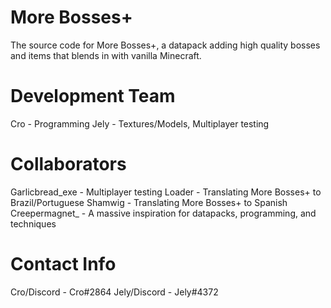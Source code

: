 # More Bosses+
The source code for More Bosses+, a datapack adding high quality bosses and items that blends in with vanilla Minecraft.

# Development Team
Cro - Programming
Jely - Textures/Models, Multiplayer testing

# Collaborators
Garlicbread_exe - Multiplayer testing
Loader - Translating More Bosses+ to Brazil/Portuguese
Shamwig - Translating More Bosses+ to Spanish
Creepermagnet_ - A massive inspiration for datapacks, programming, and techniques

# Contact Info
Cro/Discord - Cro#2864
Jely/Discord - Jely#4372
